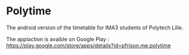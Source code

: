 # Polytime
The android version of the timetable for IMA3 students of Polytech Lille.

The applaction is avaible on Google Play : https://play.google.com/store/apps/details?id=pfrison.me.polytime
